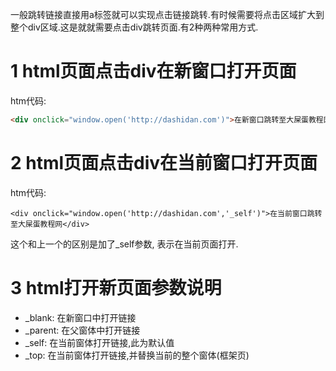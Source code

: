 <div class="jumbotron">
<p>一般跳转链接直接用a标签就可以实现点击链接跳转.有时候需要将点击区域扩大到整个div区域.这是就就需要点击div跳转页面.有2种两种常用方式.</p>
</div>

1 html页面点击div在新窗口打开页面
===

htm代码:
```html
<div onclick="window.open('http://dashidan.com')">在新窗口跳转至大屎蛋教程网</div>
```

2 html页面点击div在当前窗口打开页面
===

htm代码:
```
<div onclick="window.open('http://dashidan.com','_self')">在当前窗口跳转至大屎蛋教程网</div>
```

这个和上一个的区别是加了_self参数, 表示在当前页面打开.


3 html打开新页面参数说明
===

- _blank: 在新窗口中打开链接 
- _parent: 在父窗体中打开链接 
- _self: 在当前窗体打开链接,此为默认值 
- _top: 在当前窗体打开链接,并替换当前的整个窗体(框架页)